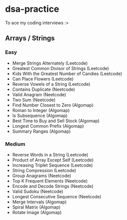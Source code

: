 # dsa-practice

To ace my coding interviews :>

## Arrays / Strings

### Easy

- Merge Strings Alternately (Leetcode)
- Greatest Common Divisor of Strings (Leetcode)
- Kids With the Greatest Number of Candies (Leetcode)
- Can Place Flowers (Leetcode)
- Reverse Vowels of a String (Leetcode)
- Contains Duplicate (Neetcode)
- Valid Anagram (Neetcode)
- Two Sum (Neetcode)
- Find Number Closest to Zero (Algomap)
- Roman to Integer (Algomap)
- Is Subsequence (Algomap)
- Best Time to Buy and Sell Stock (Algomap)
- Longest Common Prefix (Algomap)
- Summary Ranges (Algomap)

### Medium

- Reverse Words in a String (Leetcode)
- Product of Array Except Self (Leetcode)
- Increasing Triplet Sequence (Leetcode)
- String Compression (Leetcode)
- Group Anagrams (Neetcode)
- Top K Frequent Elements (Neetcode)
- Encode and Decode Strings (Neetcode)
- Valid Sudoku (Neetcode)
- Longest Consecutive Sequence (Neetcode)
- Merge Intervals (Algomap)
- Spiral Matrix (Algomap)
- Rotate Image (Algomap)